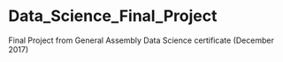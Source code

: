 # Data_Science_Final_Project
Final Project from General Assembly Data Science certificate (December 2017)
